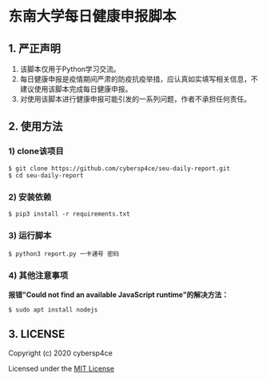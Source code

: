 # 东南大学每日健康申报脚本

## 1. 严正声明

1. 该脚本仅用于Python学习交流。
2. 每日健康申报是疫情期间严肃的防疫抗疫举措，应认真如实填写相关信息，不建议使用该脚本完成每日健康申报。
3. 对使用该脚本进行健康申报可能引发的一系列问题，作者不承担任何责任。

## 2. 使用方法

### 1) clone该项目

```
$ git clone https://github.com/cybersp4ce/seu-daily-report.git
$ cd seu-daily-report
```

### 2) 安装依赖

```
$ pip3 install -r requirements.txt
```

### 3) 运行脚本

```
$ python3 report.py 一卡通号 密码
```
### 4) 其他注意事项
**报错"Could not find an available JavaScript runtime"的解决方法：**
```
$ sudo apt install nodejs
```

## 3. LICENSE

Copyright (c) 2020 cybersp4ce

Licensed under the [MIT License](https://github.com/cybersp4ce/seu-daily-report/blob/main/LICENSE)

